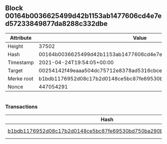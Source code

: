 ## Block 00164b0036625499d42b1153ab1477606cd4e7ed57233849877da8288c332dbe

Attribute | Value
--- | ---
Height | 37502
Hash | 00164b0036625499d42b1153ab1477606cd4e7ed57233849877da8288c332dbe
Timestamp | 2021-04-24T19:54:05+00:00
Target | 00254142f49eaaa504dc75712e8378ad5316cbcead634704b3734b6271167cc4
Merke root | b1bdb1176952d08c17b2d0148ce5bc87fe69530bd750ba290b8e9ad79e533a02
Nonce | 447054291

```

```

### Transactions

Hash | Amount
--- | ---
[b1bdb1176952d08c17b2d0148ce5bc87fe69530bd750ba290b8e9ad79e533a02](b1bdb1176952d08c17b2d0148ce5bc87fe69530bd750ba290b8e9ad79e533a02.md) | 10.00000000 SKEPTI 
